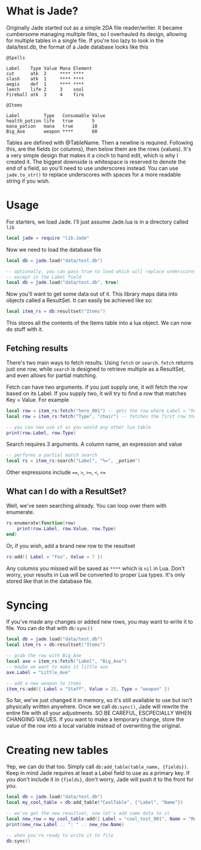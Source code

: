 # What is Jade?
Originally Jade started out as a simple 2DA file reader/writer. It became cumbersome managing multiple files, so I overhauled its design, allowing for multiple tables in a single file.
If you're too lazy to look in the data/test.db, the format of a Jade database looks like this

```
@Spells

Label    Type Value Mana Element 
cut      atk  2     **** ****    
slash    atk  1     **** ****    
aegis    def  1     **** ****    
leech    life 2     3    soul    
Fireball atk  3     4    fire    

@Items

Label         Type   Consumable Value 
health_potion life   true       5     
mana_potion   mana   true       10    
Big_Axe       weapon ****       60 

```

Tables are defined with @TableName. Then a newline is required. Following this, are the fields (or columns), then below them are the rows (values). It's a very simple design that makes it a cinch to hand edit, which is why I created it.
The biggest downside is whitespace is reserved to denote the end of a field, so you'll need to use underscores instead. You can use `jade.to_str()` to replace underscores with spaces for a more readable string if you wish.

# Usage

For starters, we load Jade. I'll just assume Jade.lua is in a directory called `lib`

```lua
local jade = require "lib.Jade"
```

Now we need to load the database file

```lua
local db = jade.load("data/test.db")

-- optionally, you can pass true to load which will replace underscores with spaces
-- except in the Label field
local db = jade.load("data/test.db", true)
```

Now you'll want to get some data out of it. This library maps data into objects called a ResultSet. It can easily be achieved like so:

```lua
local item_rs = db:resultset("Items")
```

This stores all the contents of the Items table into a lua object. We can now do stuff with it.

## Fetching results

There's two main ways to fetch results. Using `fetch` or `search`. `fetch` returns just one row, while `search` is designed to retrieve multiple as a ResultSet, and even allows for partial matching.

Fetch can have two arguments. If you just supply one, it will fetch the row based on its Label. If you supply two, it will try to find a row that matches Key = Value.
For example

```lua
local row = item_rs:fetch("hero_001") -- gets the row where Label = "hero_001"
local row = item_rs:fetch("Type", "chair") -- fetches the first row that the column "Type" has a value of "chair"

-- you can now use it as you would any other lua table
print(row.Label, row.Type)
```

Search requires 3 arguments. A column name, an expression and value
```lua
-- performs a partial match search
local rs = item_rs:search("Label", "%=", _potion")
```

Other expressions include `==`, `>`, `>=`, `<`, `<=`

## What can I do with a ResultSet?

Well, we've seen searching already. You can loop over them with enumerate.

```lua
rs:enumerate(function(row)
    print(row.Label, row.Value, row.Type)
end)
```

Or, if you wish, add a brand new row to the resultset

```lua
rs:add({ Label = "Foo", Value = 7 })
```
Any columns you missed will be saved as `****` which is `nil` in Lua. Don't worry, your results in Lua will be converted to proper Lua types. It's only stored like that in the database file.

# Syncing

If you've made any changes or added new rows, you may want to write it to file. You can do that with `db:sync()`

```lua
local db = jade.load("data/test.db")
local item_rs = db:resultset("Items")

-- grab the row with Big_Axe
local axe = item_rs:fetch("Label", "Big_Axe")
-- maybe we want to make it little axe
axe.Label = "Little_Axe"

-- add a new weapon to items
item_rs:add({ Label = "Staff", Value = 25, Type = "weapon" })
```
So far, we've just changed it in memory, so it's still available to use but isn't physically written anywhere. Once we call `db:sync()`, Jade will rewrite the entire file with all your adjustments. SO BE CAREFUL, ESCPECIALLY WHEN CHANGING VALUES. If you want to make a temporary change, store the value of the row into a local variable instead of overwriting the original.

# Creating new tables

Yep, we can do that too. Simply call `db:add_table(table_name, {fields})`. Keep in mind Jade requires at least a Label field to use as a primary key. If you don't include it in `{fields}`, don't worry, Jade will push it to the front for you.

```lua
local db = jade.load("data/test.db")
local my_cool_table = db:add_table("CoolTable", {"Label", "Name"})

-- we've got the new resultset, now let's add some data to it
local new_row = my_cool_table:add({ Label = "cool_test_001", Name = "Really Cool Test" })
print(new_row.Label .. ": " .. new_row.Name)

-- when you're ready to write it to file
db:sync()
```